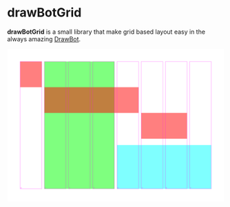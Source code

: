 # drawBotGrid

**drawBotGrid** is a small library that make grid based layout easy in the always amazing [DrawBot](https://www.drawbot.com).

![column_0.png](/drawBotGrid/docs/columns_0.png)